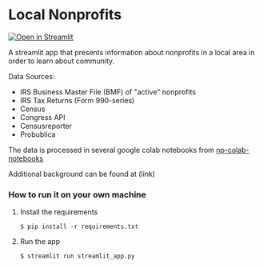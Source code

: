 # Local Nonprofits

[![Open in Streamlit](https://static.streamlit.io/badges/streamlit_badge_black_white.svg)](https://local-nonprofits-jzelson.streamlit.app//)

A streamlit app that presents information about nonprofits in a local area in order to learn about community.

Data Sources:
- IRS Business Master File (BMF) of "active" nonprofits
- IRS Tax Returns (Form 990-series)
- Census
- Congress API
- Censusreporter
- Probublica

The data is processed in several google colab notebooks from [np-colab-notebooks](https://github.com/johnzelson/nonprofits-colab)

Additional background can be found at (link)

### How to run it on your own machine

1. Install the requirements

   ```
   $ pip install -r requirements.txt
   ```

2. Run the app

   ```
   $ streamlit run streamlit_app.py
   ```
